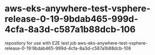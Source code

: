 # aws-eks-anywhere-test-vsphere-release-0-19-9bdab465-999d-4cfa-8a3d-c587a1b88dcb-106
repository for use with E2E test job aws-eks-anywhere-test-vsphere-release-0-19:9bdab465-999d-4cfa-8a3d-c587a1b88dcb-106
